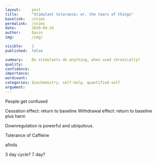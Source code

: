 ```yaml
---
layout:     post
title:      "Stimulant tolerance; or, the tears of things"
baselink:   /stims
permalink:  /stims
date:       2020-04-24
author:     Gavin   
img:        /img/

visible:    1
published:  false

summary:    Do stimulants do anything, when used chronically?
quality:    
confidence: 
importance: 
wordcount:      
categories: biochemistry, self-help, quantified-self
argument:	
---
```


<!-- Writing Checklist -->
<!-- https://roamresearch.com/#/app/gleech/page/5jHVvVI8w -->


<!-- 
> Here, the praiseworthy gets its rewards;
There are tears at the heart of things, and mortal things touch the mind.
Release your fear; this fame will bring you some safety.

<center>
	- Virgil
</center> -->

People get confused

Cessation effect: return to baseline
Withdrawal effect: return to baseline plus harm

Downregulation is powerful and ubiquitous.

Tolerance of Caffeine 

afinils

3 day cycle? 7 day?


<br><br>



<br><br>